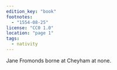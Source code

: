 ```yaml
---
edition_key: "book"
footnotes:
  - "1554-08-25"
license: "CC0 1.0"
location: "page 1"
tags:
  - nativity
---
```

Jane Fromonds borne at Cheyham at none.
